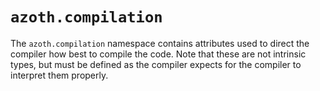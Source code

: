 # `azoth.compilation`

The `azoth.compilation` namespace contains attributes used to direct the compiler how best to
compile the code. Note that these are not intrinsic types, but must be defined as the compiler
expects for the compiler to interpret them properly.
